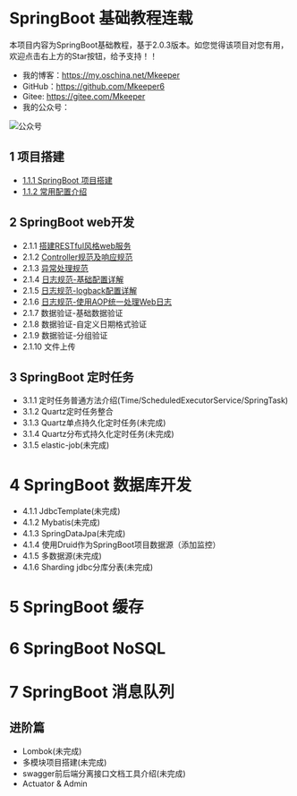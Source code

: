 # SpringBoot 基础教程连载
本项目内容为SpringBoot基础教程，基于2.0.3版本。如您觉得该项目对您有用，欢迎点击右上方的Star按钮，给予支持！！
- 我的博客：https://my.oschina.net/Mkeeper
- GitHub：https://github.com/Mkeeper6
- Gitee: https://gitee.com/Mkeeper
- 我的公众号：

![公众号](https://oscimg.oschina.net/oscnet/e8870411cf89e55a4b07e131382e0f51e73.jpg)


## 1 项目搭建
- [1.1.1 SpringBoot 项目搭建](https://my.oschina.net/Mkeeper/blog/1838580)
- [1.1.2 常用配置介绍](https://my.oschina.net/Mkeeper/blog/1839763)

## 2 SpringBoot web开发
- 2.1.1 [搭建RESTful风格web服务](https://my.oschina.net/Mkeeper/blog/1841375)
- 2.1.2 [Controller规范及响应规范](https://my.oschina.net/Mkeeper/blog/1842381)
- 2.1.3 [异常处理规范](https://my.oschina.net/Mkeeper/blog/1842492)
- 2.1.4 [日志规范-基础配置详解](https://my.oschina.net/Mkeeper/blog/1845746)
- 2.1.5 [日志规范-logback配置详解](https://my.oschina.net/Mkeeper/blog/1853649)
- 2.1.6 [日志规范-使用AOP统一处理Web日志](https://my.oschina.net/Mkeeper/blog/1853649)
- 2.1.7 数据验证-基础数据验证
- 2.1.8 数据验证-自定义日期格式验证
- 2.1.9 数据验证-分组验证
- 2.1.10 文件上传

## 3 SpringBoot 定时任务
- 3.1.1 定时任务普通方法介绍(Time/ScheduledExecutorService/SpringTask)
- 3.1.2 Quartz定时任务整合
- 3.1.3 Quartz单点持久化定时任务(未完成)
- 3.1.4 Quartz分布式持久化定时任务(未完成)
- 3.1.5 elastic-job(未完成)

# 4 SpringBoot 数据库开发
- 4.1.1 JdbcTemplate(未完成)
- 4.1.2 Mybatis(未完成)
- 4.1.3 SpringDataJpa(未完成)
- 4.1.4 使用Druid作为SpringBoot项目数据源（添加监控）
- 4.1.5 多数据源(未完成)
- 4.1.6 Sharding jdbc分库分表(未完成)

# 5 SpringBoot 缓存

# 6 SpringBoot NoSQL

# 7 SpringBoot 消息队列

## 进阶篇
- Lombok(未完成)
- 多模块项目搭建(未完成)
- swagger前后端分离接口文档工具介绍(未完成)
- Actuator & Admin



